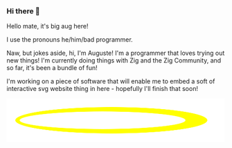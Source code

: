 ### Hi there 👋

<!--
**SuperAuguste/SuperAuguste** is a ✨ _special_ ✨ repository because its `README.md` (this file) appears on your GitHub profile.

Here are some ideas to get you started:

- 🔭 I’m currently working on ...
- 🌱 I’m currently learning ...
- 👯 I’m looking to collaborate on ...
- 🤔 I’m looking for help with ...
- 💬 Ask me about ...
- 📫 How to reach me: ...
- 😄 Pronouns: ...
- ⚡ Fun fact: ...
-->

Hello mate, it's big aug here!

I use the pronouns he/him/bad programmer.

Naw, but jokes aside, hi, I'm Auguste! I'm a programmer that loves trying out new things! I'm currently doing things with Zig and the Zig Community, and so far, it's been a bundle of fun!

I'm working on a piece of software that will enable me to embed a soft of interactive svg website thing in here - hopefully I'll finish that soon!

![svg](https://raw.githubusercontent.com/SuperAuguste/SuperAuguste/master/test.svg)

